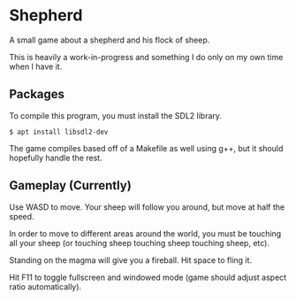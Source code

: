 # Shepherd

A small game about a shepherd and his flock of sheep.

This is heavily a work-in-progress and something I do only on my own time when I have it.

## Packages

To compile this program, you must install the SDL2 library.

`$ apt install libsdl2-dev`

The game compiles based off of a Makefile as well using g++, but it should hopefully handle the rest.



## Gameplay (Currently)

Use WASD to move. Your sheep will follow you around, but move at half the speed.

In order to move to different areas around the world, you must be touching all your sheep (or touching sheep touching sheep touching sheep, etc).

Standing on the magma will give you a fireball. Hit space to fling it.

Hit F11 to toggle fullscreen and windowed mode (game should adjust aspect ratio automatically).